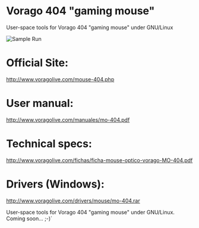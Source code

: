 # Vorago 404 "gaming mouse"

User-space tools for Vorago 404 "gaming mouse" under GNU/Linux

![Sample Run](https://github.com/tuxkernel/vorago-gaming-mouse-404/blob/master/images/00.png)

# Official Site:

http://www.voragolive.com/mouse-404.php

# User manual:

http://www.voragolive.com/manuales/mo-404.pdf

# Technical specs:

http://www.voragolive.com/fichas/ficha-mouse-optico-vorago-MO-404.pdf

# Drivers (Windows):

http://www.voragolive.com/drivers/mouse/mo-404.rar

User-space tools for Vorago 404 "gaming mouse" under GNU/Linux. Coming soon... ;-)´
